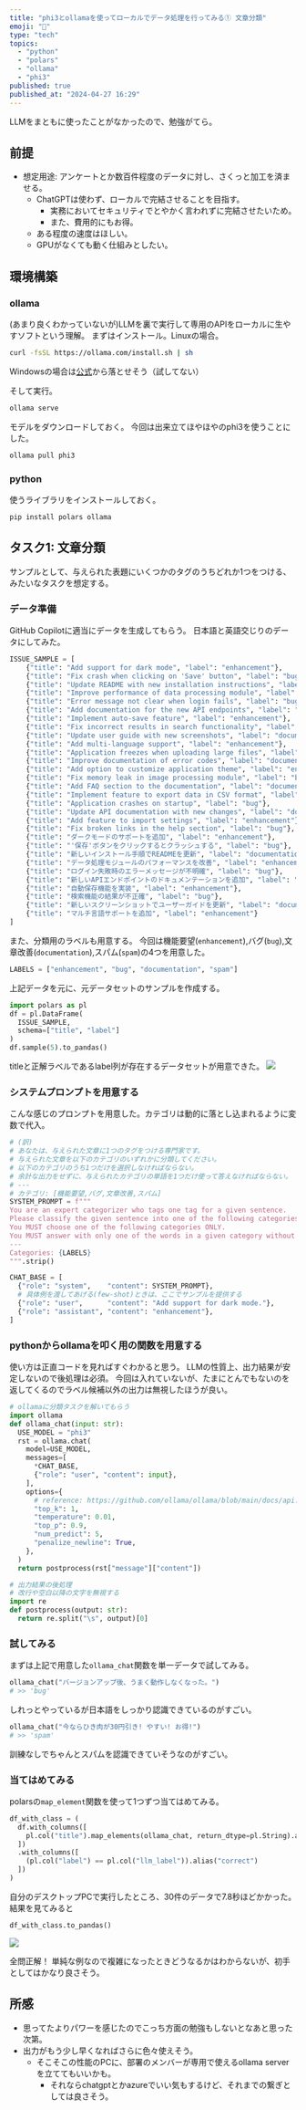 ```yaml
---
title: "phi3とollamaを使ってローカルでデータ処理を行ってみる① 文章分類"
emoji: "🦙"
type: "tech"
topics:
  - "python"
  - "polars"
  - "ollama"
  - "phi3"
published: true
published_at: "2024-04-27 16:29"
---
```


LLMをまともに使ったことがなかったので、勉強がてら。

## 前提
* 想定用途: アンケートとか数百件程度のデータに対し、さくっと加工を済ませる。
    * ChatGPTは使わず、ローカルで完結させることを目指す。
        * 実務においてセキュリティでとやかく言われずに完結させたいため。
        * また、費用的にもお得。
    * ある程度の速度はほしい。
    * GPUがなくても動く仕組みとしたい。

## 環境構築
### ollama
(あまり良くわかっていないが)LLMを裏で実行して専用のAPIをローカルに生やすソフトという理解。
まずはインストール。Linuxの場合。
```sh
curl -fsSL https://ollama.com/install.sh | sh
```
Windowsの場合は[公式](https://ollama.com/download/windows)から落とせそう（試してない）

そして実行。
```sh
ollama serve
```

モデルをダウンロードしておく。
今回は出来立てほやほやのphi3を使うことにした。
```sh
ollama pull phi3
```

### python
使うライブラリをインストールしておく。
```sh
pip install polars ollama 
```

## タスク1: 文章分類
サンプルとして、与えられた表題にいくつかのタグのうちどれか1つをつける、みたいなタスクを想定する。

### データ準備
GitHub Copilotに適当にデータを生成してもらう。
日本語と英語交じりのデータにしてみた。
```py
ISSUE_SAMPLE = [
    {"title": "Add support for dark mode", "label": "enhancement"},
    {"title": "Fix crash when clicking on 'Save' button", "label": "bug"},
    {"title": "Update README with new installation instructions", "label": "documentation"},
    {"title": "Improve performance of data processing module", "label": "enhancement"},
    {"title": "Error message not clear when login fails", "label": "bug"},
    {"title": "Add documentation for the new API endpoints", "label": "documentation"},
    {"title": "Implement auto-save feature", "label": "enhancement"},
    {"title": "Fix incorrect results in search functionality", "label": "bug"},
    {"title": "Update user guide with new screenshots", "label": "documentation"},
    {"title": "Add multi-language support", "label": "enhancement"},
    {"title": "Application freezes when uploading large files", "label": "bug"},
    {"title": "Improve documentation of error codes", "label": "documentation"},
    {"title": "Add option to customize application theme", "label": "enhancement"},
    {"title": "Fix memory leak in image processing module", "label": "bug"},
    {"title": "Add FAQ section to the documentation", "label": "documentation"},
    {"title": "Implement feature to export data in CSV format", "label": "enhancement"},
    {"title": "Application crashes on startup", "label": "bug"},
    {"title": "Update API documentation with new changes", "label": "documentation"},
    {"title": "Add feature to import settings", "label": "enhancement"},
    {"title": "Fix broken links in the help section", "label": "bug"},
    {"title": "ダークモードのサポートを追加", "label": "enhancement"},
    {"title": "'保存'ボタンをクリックするとクラッシュする", "label": "bug"},
    {"title": "新しいインストール手順でREADMEを更新", "label": "documentation"},
    {"title": "データ処理モジュールのパフォーマンスを改善", "label": "enhancement"},
    {"title": "ログイン失敗時のエラーメッセージが不明確", "label": "bug"},
    {"title": "新しいAPIエンドポイントのドキュメンテーションを追加", "label": "documentation"},
    {"title": "自動保存機能を実装", "label": "enhancement"},
    {"title": "検索機能の結果が不正確", "label": "bug"},
    {"title": "新しいスクリーンショットでユーザーガイドを更新", "label": "documentation"},
    {"title": "マルチ言語サポートを追加", "label": "enhancement"}
]
```

また、分類用のラベルも用意する。
今回は機能要望(`enhancement`),バグ(`bug`),文章改善(`documentation`),スパム(`spam`)の4つを用意した。
```py
LABELS = ["enhancement", "bug", "documentation", "spam"]
```

上記データを元に、元データセットのサンプルを作成する。
```py
import polars as pl
df = pl.DataFrame(
  ISSUE_SAMPLE,
  schema=["title", "label"]
)
df.sample(5).to_pandas()
```

titleと正解ラベルであるlabel列が存在するデータセットが用意できた。
![](https://storage.googleapis.com/zenn-user-upload/2af078777a98-20240427.png)

### システムプロンプトを用意する
こんな感じのプロンプトを用意した。カテゴリは動的に落とし込まれるように変数で代入。
```py
# (訳)
# あなたは、与えられた文章に1つのタグをつける専門家です。
# 与えられた文章を以下のカテゴリのいずれかに分類してください。
# 以下のカテゴリのうち1つだけを選択しなければならない。
# 余計な出力をせずに、与えられたカテゴリの単語を1つだけ使って答えなければならない。
# ---
# カテゴリ: [機能要望,バグ,文章改善,スパム]
SYSTEM_PROMPT = f"""
You are an expert categorizer who tags one tag for a given sentence.
Please classify the given sentence into one of the following categories.
You MUST choose one of the following categories ONLY.
You MUST answer with only one of the words in a given category without any extra output.
---
Categories: {LABELS}
""".strip()

CHAT_BASE = [
  {"role": "system",    "content": SYSTEM_PROMPT},
  # 具体例を渡してあげる(few-shot)ときは、ここでサンプルを提供する
  {"role": "user",      "content": "Add support for dark mode."},
  {"role": "assistant", "content": "enhancement"},
]
```

### pythonからollamaを叩く用の関数を用意する
使い方は正直コードを見ればすぐわかると思う。
LLMの性質上、出力結果が安定しないので後処理は必須。
今回は入れていないが、たまにとんでもないのを返してくるのでラベル候補以外の出力は無視したほうが良い。

```py
# ollamaに分類タスクを解いてもらう
import ollama
def ollama_chat(input: str):
  USE_MODEL = "phi3"
  rst = ollama.chat(
    model=USE_MODEL,
    messages=[
      *CHAT_BASE,
      {"role": "user", "content": input},
    ],
    options={
      # reference: https://github.com/ollama/ollama/blob/main/docs/api.md
      "top_k": 1,
      "temperature": 0.01,
      "top_p": 0.9,
      "num_predict": 5,
      "penalize_newline": True,
    },
  )
  return postprocess(rst["message"]["content"])

# 出力結果の後処理
# 改行や空白以降の文字を無視する
import re
def postprocess(output: str):
  return re.split("\s", output)[0]
```

### 試してみる
まずは上記で用意した`ollama_chat`関数を単一データで試してみる。
```py
ollama_chat("バージョンアップ後、うまく動作しなくなった。")
# >> 'bug'
```
しれっとやっているが日本語をしっかり認識できているのがすごい。

```py
ollama_chat("今ならひき肉が30円引き! やすい! お得!")
# >> 'spam'
```
訓練なしでちゃんとスパムを認識できていそうなのがすごい。

### 当てはめてみる
polarsの`map_element`関数を使って1つずつ当てはめてみる。
```py
df_with_class = (
  df.with_columns([
    pl.col("title").map_elements(ollama_chat, return_dtype=pl.String).alias("llm_label"),
  ])
  .with_columns([
    (pl.col("label") == pl.col("llm_label")).alias("correct")
  ])
)
```
自分のデスクトップPCで実行したところ、30件のデータで7.8秒ほどかかった。
結果を見てみると

```py
df_with_class.to_pandas()
```
![](https://storage.googleapis.com/zenn-user-upload/4d5e89a48f19-20240427.png)

全問正解！
単純な例なので複雑になったときどうなるかはわからないが、初手としてはかなり良さそう。

## 所感
* 思ってたよりパワーを感じたのでこっち方面の勉強もしないとなあと思った次第。
* 出力がもう少し早くなればさらに色々使えそう。
    * そこそこの性能のPCに、部署のメンバーが専用で使えるollama serverを立ててもいいかも。
        * それならchatgptとかazureでいい気もするけど、それまでの繋ぎとしては良さそう。